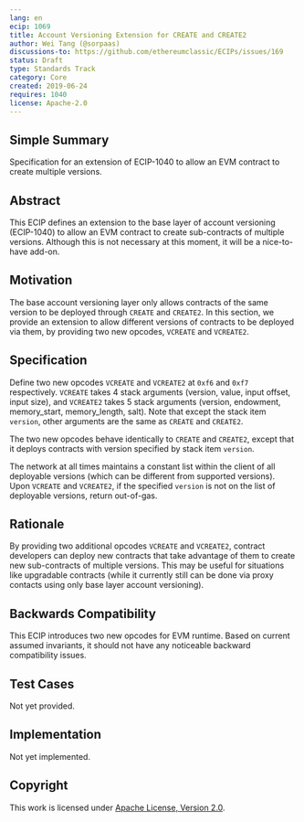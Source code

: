 ```yaml
---
lang: en
ecip: 1069
title: Account Versioning Extension for CREATE and CREATE2
author: Wei Tang (@sorpaas)
discussions-to: https://github.com/ethereumclassic/ECIPs/issues/169
status: Draft
type: Standards Track
category: Core
created: 2019-06-24
requires: 1040
license: Apache-2.0
---
```


## Simple Summary

Specification for an extension of ECIP-1040 to allow an EVM contract to
create multiple versions.

## Abstract

This ECIP defines an extension to the base layer of account versioning
(ECIP-1040) to allow an EVM contract to create sub-contracts of
multiple versions. Although this is not necessary at this moment, it
will be a nice-to-have add-on.

## Motivation

The base account versioning layer only allows contracts of the same
version to be deployed through `CREATE` and `CREATE2`. In this
section, we provide an extension to allow different versions of
contracts to be deployed via them, by providing two new opcodes,
`VCREATE` and `VCREATE2`.

## Specification

Define two new opcodes `VCREATE` and `VCREATE2` at `0xf6` and `0xf7`
respectively. `VCREATE` takes 4 stack arguments (version, value, input
offset, input size), and `VCREATE2` takes 5 stack arguments (version,
endowment, memory_start, memory_length, salt). Note that except the
stack item `version`, other arguments are the same as `CREATE` and
`CREATE2`.

The two new opcodes behave identically to `CREATE` and `CREATE2`,
except that it deploys contracts with version specified by stack item
`version`.

The network at all times maintains a constant list within the client
of all deployable versions (which can be different from supported
versions). Upon `VCREATE` and `VCREATE2`, if the specified `version`
is not on the list of deployable versions, return out-of-gas.

## Rationale

By providing two additional opcodes `VCREATE` and `VCREATE2`, contract
developers can deploy new contracts that take advantage of them to
create new sub-contracts of multiple versions. This may be useful for
situations like upgradable contracts (while it currently still can be
done via proxy contacts using only base layer account versioning).

## Backwards Compatibility

This ECIP introduces two new opcodes for EVM runtime. Based on current
assumed invariants, it should not have any noticeable backward
compatibility issues.

## Test Cases

Not yet provided.

## Implementation

Not yet implemented.

## Copyright

This work is licensed under [Apache License, Version
2.0](http://www.apache.org/licenses/).
